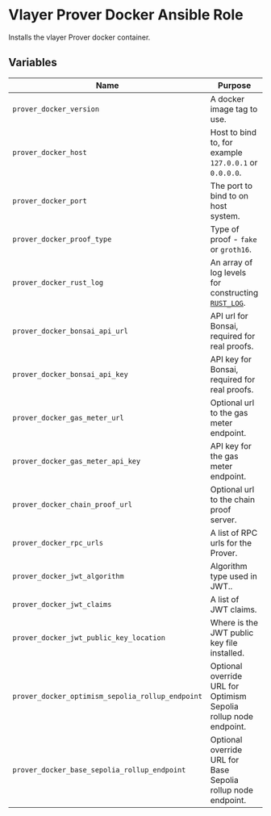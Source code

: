 # Vlayer Prover Docker Ansible Role

Installs the vlayer Prover docker container.

## Variables

| Name | Purpose |
| --- | --- |
| `prover_docker_version` | A docker image tag to use. |
| `prover_docker_host` | Host to bind to, for example `127.0.0.1` or `0.0.0.0`. |
| `prover_docker_port` | The port to bind to on host system. |
| `prover_docker_proof_type` | Type of proof - `fake` or `groth16`. |
| `prover_docker_rust_log` | An array of log levels for constructing [`RUST_LOG`](https://rust-lang-nursery.github.io/rust-cookbook/development_tools/debugging/config_log.html). |
| `prover_docker_bonsai_api_url` | API url for Bonsai, required for real proofs. |
| `prover_docker_bonsai_api_key` | API key for Bonsai, required for real proofs. |
| `prover_docker_gas_meter_url` | Optional url to the gas meter endpoint. |
| `prover_docker_gas_meter_api_key` | API key for the gas meter endpoint. |
| `prover_docker_chain_proof_url` | Optional url to the chain proof server. |
| `prover_docker_rpc_urls` | A list of RPC urls for the Prover. |
| `prover_docker_jwt_algorithm` | Algorithm type used in JWT.. |
| `prover_docker_jwt_claims` | A list of JWT claims. |
| `prover_docker_jwt_public_key_location` | Where is the JWT public key file installed. |
| `prover_docker_optimism_sepolia_rollup_endpoint` | Optional override URL for Optimism Sepolia rollup node endpoint. |
| `prover_docker_base_sepolia_rollup_endpoint` | Optional override URL for Base Sepolia rollup node endpoint. |
